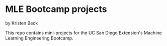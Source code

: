 # MLE Bootcamp projects

by Kristen Beck

This repo contains mini-projects for the UC San Diego Extension's Machine Learning Engineering Bootcamp.
